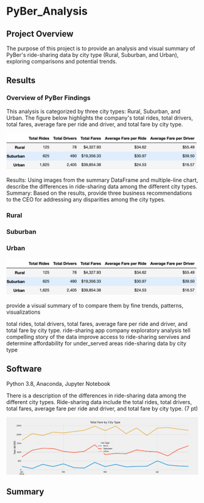 # PyBer_Analysis

## Project Overview
The purpose of this project is to provide an analysis and visual summary of PyBer's ride-sharing data by city type (Rural, Suburban, and Urban), exploring comparisons and potential trends.

## Results
### Overview of PyBer Findings
This analysis is categorized by three city types: Rural, Suburban, and Urban. The figure below highlights the company's total rides, total drivers, total fares, average fare per ride and driver, and total fare by city type.

![PyBer df](PyBer%20summary%20df.png)



Results: Using images from the summary DataFrame and multiple-line chart, describe the differences in ride-sharing data among the different city types.
Summary: Based on the results, provide three business recommendations to the CEO for addressing any disparities among the city types.

### Rural

### Suburban

### Urban




![PyBer df](PyBer%20summary%20df.png)

provide a visual summary of to compare them by 
fine trends, patterns,
visualizations 

total rides, total drivers, total fares, average fare per ride and driver, and total fare by city type.
ride-sharing app company
 exploratory analysis
 tell compelling story of the data
 improve access to ride-sharing servives and determine affordability for under_served areas
ride-sharing data by city type

## Software
Python 3.8, Anaconda, Jupyter Notebook





There is a description of the differences in ride-sharing data among the different city types. Ride-sharing data include the total rides, total drivers, total fares, average fare per ride and driver, and total fare by city type. (7 pt)

![Fare Summary](PyBer%20fare%20summary.png)


## Summary
